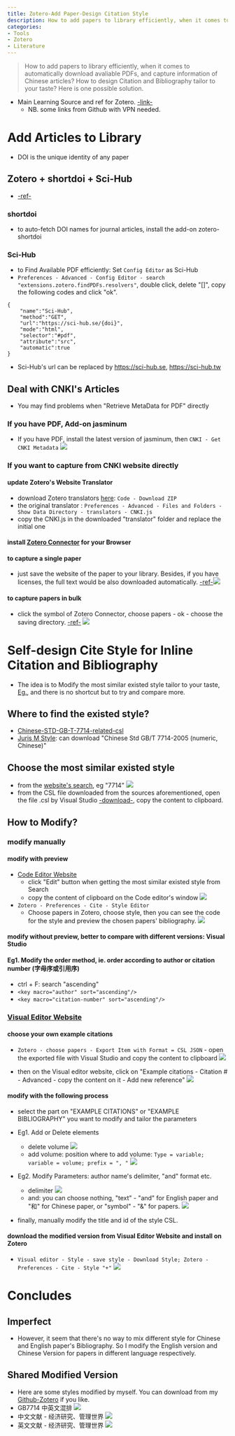 ```yaml
---
title: Zotero-Add Paper-Design Citation Style
description: How to add papers to library efficiently, when it comes to automatically download avaliable PDFs, and capture information of Chinese articles? How to design Citation and Bibliography tailor to your taste? Here is one possible solution.
categories: 
- Tools
- Zotero
- Literature
---
```

> How to add papers to library efficiently, when it comes to automatically download avaliable PDFs, and capture information of Chinese articles? How to design Citation and Bibliography tailor to your taste? Here is one possible solution.


- Main Learning Source and ref for Zotero. [-link-](https://github.com/redleafnew/Zotero_introduction/releases)
    - NB. some links from Github with VPN needed.

# Add Articles to Library
- DOI is the unique identity of any paper
## Zotero + shortdoi + Sci-Hub 
- [-ref-]((https://mp.weixin.qq.com/s/fFSdjhc09YzgztLzFCl8YQ)​)
### shortdoi
- to auto-fetch DOI names for journal articles, install the add-on zotero-shortdoi
### Sci-Hub
- to Find Available PDF efficiently: Set `Config Editor` as Sci-Hub
- `Preferences - Advanced - Config Editor - search "extensions.zotero.findPDFs.resolvers"`, double click, delete "[]", copy the following codes and click "ok".
```
{
    "name":"Sci-Hub",
    "method":"GET",
    "url":"https://sci-hub.se/{doi}",
    "mode":"html",
    "selector":"#pdf",
    "attribute":"src",
    "automatic":true
}
```
- Sci-Hub's url can be replaced by  https://sci-hub.se, https://sci-hub.tw

## Deal with CNKI's Articles
- You may find problems when "Retrieve  MetaData for PDF" directly
### If you have PDF, Add-on jasminum
- If you have PDF, install the latest version of  jasminum, then `CNKI - Get CNKI Metadata`
![](https://raw.githubusercontent.com/fqinpku/picgo_image/main/20220722192254.png)

### If you want to capture from CNKI website directly
#### update Zotero's Website Translator
- download Zotero translators [here](https://github.com/l0o0/translators_CN): `Code - Download ZIP`
- the original translator : `Preferences - Advanced - Files and Folders - Show Data Directory - translators - CNKI.js`
- copy the CNKI.js in the downloaded "translator" folder and replace the initial one

#### install [Zotero Connector](https://www.zotero.org/download/connectors) for your Browser

#### to capture a single paper
- just save the website of the paper to your library. Besides, if you have licenses, the full text would be also downloaded automatically. [-ref-](https://blog.csdn.net/m0_55746113/article/details/122825490)​
![](https://raw.githubusercontent.com/fqinpku/picgo_image/main/20220722194004.png)

#### to capture papers  in bulk
- click the symbol of Zotero Connector, choose papers - ok - choose the saving directory. [-ref-](https://blog.csdn.net/m0_55746113/article/details/122825490)
![](https://raw.githubusercontent.com/fqinpku/picgo_image/main/20220722194449.png)

# Self-design Cite Style for Inline Citation and Bibliography
- The idea is to Modify the most similar existed style tailor to your taste, [Eg.](https://www.lianxh.cn/news/4f340fdfb6589.html)​, and there is no shortcut but to try and compare more.
## Where to find the existed style?
- [Chinese-STD-GB-T-7714-related-csl](https://github.com/redleafnew/Chinese-STD-GB-T-7714-related-csl)​
- [Juris M Style](https://juris-m.github.io/styles/)​: can download "Chinese Std GB/T 7714-2005 (numeric, Chinese)"
## Choose the most similar existed style
- from the [website's search](https://editor.citationstyles.org/about/)​, eg "7714"
![](https://raw.githubusercontent.com/fqinpku/picgo_image/main/20220722195205.png)
- from the CSL file downloaded from the sources aforementioned, open the file .csl by Visual Studio [-download-](https://www.visualstudio.com/downloads/), copy the content to clipboard. 
## How to Modify?
### modify manually
#### modify with preview
- [Code Editor Website](https://editor.citationstyles.org/codeEditor/)​
    - click "Edit" button when getting the most similar existed style from Search
    - copy the content of clipboard on the Code editor's window
    ![](https://raw.githubusercontent.com/fqinpku/picgo_image/main/20220722195437.png)
- `Zotero - Preferences - Cite - Style Editor`
    - Choose papers in Zotero, choose style, then you can see the code for the style and preview the chosen papers' bibliography.
    ![](https://raw.githubusercontent.com/fqinpku/picgo_image/main/20220722195520.png)
#### modify without preview, better to compare with different versions: Visual Studio 
#### Eg1. Modify the order method, ie. order according to author or citation number (字母序或引用序)
- ctrl + F: search "ascending"
- `<key macro="author" sort="ascending"/>`
- `<key macro="citation-number" sort="ascending"/>`

### [Visual Editor Website](https://editor.citationstyles.org/)​
#### choose your own example citations
- `Zotero - choose papers - Export Item with Format = CSL JSON` - open the exported file with Visual Studio and copy the content to clipboard
![](https://raw.githubusercontent.com/fqinpku/picgo_image/main/20220722195916.png)

- then on the Visual editor website, click on "Example citations - Citation # - Advanced - copy the content on it - Add new reference"
![](https://raw.githubusercontent.com/fqinpku/picgo_image/main/20220722200101.png)

#### modify with the following process
- select the part on "EXAMPLE CITATIONS" or "EXAMPLE BIBLIOGRAPHY" you want to modify and tailor the parameters

- Eg1. Add or Delete elements
    - delete volume
    ![](https://raw.githubusercontent.com/fqinpku/picgo_image/main/20220722200203.png)
    - add volume: position where to add volume: `Type = variable; variable = volume; prefix = ", "`
    ![](https://raw.githubusercontent.com/fqinpku/picgo_image/main/20220722200255.png)

- Eg2. Modify Parameters: author name's delimiter, "and" format etc.
    - delimiter
    ![](https://raw.githubusercontent.com/fqinpku/picgo_image/main/20220722200357.png)
    - and: you can choose nothing, "text" - "and" for English paper and "和" for Chinese paper, or "symbol" - "&" for papers.
    ![](https://raw.githubusercontent.com/fqinpku/picgo_image/main/20220722200431.png)
- finally, manually modify the title and id of the style CSL.

#### download the modified version from Visual Editor Website and install on Zotero
- `Visual editor - Style - save style - Download Style; Zotero - Preferences - Cite - Style "+"`
![](https://raw.githubusercontent.com/fqinpku/picgo_image/main/20220722200540.png)

# Concludes
## Imperfect
- However, it seem that there's no way to mix different style for Chinese and English paper's Bibliography. So I modify the English version and Chinese Version for papers in different language respectively.

## Shared Modified Version
- Here are some styles modified by myself. You can download from my [Github-Zotero](https://github.com/fqinpku/Zotero) if you like.
- GB7714 中英文混排
![](https://raw.githubusercontent.com/fqinpku/picgo_image/main/20220722200729.png)
- 中文文献 - 经济研究、管理世界
![](https://raw.githubusercontent.com/fqinpku/picgo_image/main/20220722200906.png)
- 英文文献 - 经济研究、管理世界
![](https://raw.githubusercontent.com/fqinpku/picgo_image/main/20220722201045.png)































